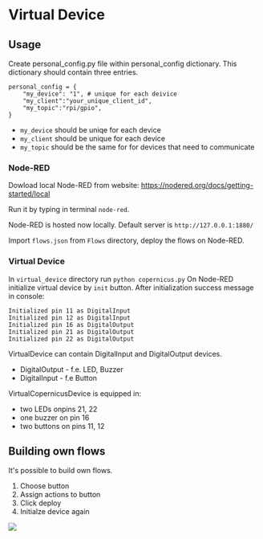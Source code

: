 # Virtual Device

## Usage

Create personal_config.py file within personal_config dictionary.
This dictionary should contain three entries.
```
personal_config = {
    "my_device": "1", # unique for each deivice
    "my_client":"your_unique_client_id",
    "my_topic":"rpi/gpio",
}
```

- `my_device` should be uniqe for each device 
- `my_client` should be unique for each device
- `my_topic` should be the same for for devices that need to communicate

### Node-RED
Dowload local Node-RED from website: https://nodered.org/docs/getting-started/local

Run it by typing in terminal `node-red`.

Node-RED is hosted now locally. 
Default server is `http://127.0.0.1:1880/`

Import `flows.json` from `Flows` directory, deploy the flows on Node-RED. 

### Virtual Device
In `virtual_device` directory run `python copernicus.py`
On Node-RED initialize virtual device by `init` button.
After initialization success message in console:
```
Initialized pin 11 as DigitalInput
Initialized pin 12 as DigitalInput
Initialized pin 16 as DigitalOutput
Initialized pin 21 as DigitalOutput
Initialized pin 22 as DigitalOutput
```

VirtualDevice can contain DigitalInput and DigitalOutput devices.
<ul>
    <li>DigitalOutput - f.e. LED, Buzzer</li>
    <li>DigitalInput - f.e Button</li>
</ul>

VirtualCopernicusDevice is equipped in:
<ul>
    <li>two LEDs onpins 21, 22 </li>
    <li>one buzzer on pin 16</li>
    <li>two buttons on pins 11, 12</li>
</ul>


## Building own flows

It's possible to build own flows.
1. Choose button 
2. Assign actions to button
3. Click deploy
4. Initialze device again

![](docs/create_flows.gif)


